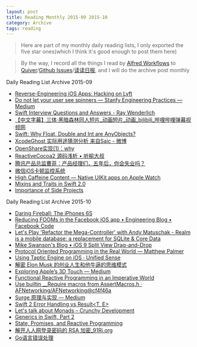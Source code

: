 ```yaml
---
layout: post
title: Reading Monthly 2015-09 2015-10
category: Archive
tags: reading
---
```


> Here are part of my monthly daily reading lists, I only exported the five star ones(which I think it's good enough to post them here)

> By the way, I record all the things I read by [Alfred Workflows](https://www.alfredapp.com/workflows/) to [Quiver](https://itunes.apple.com/app/quiver-programmers-notebook/id866773894?mt=12)/[Github Issues](https://github.com/RoCry/rocry.github.com/issues)/[读读日报](dudu.zhihu.com/circle/173514), and I will do the archive post monthly

Daily Reading List Archive 2015-09

* [Reverse-Engineering iOS Apps: Hacking on Lyft](https://realm.io/news/conrad-kramer-reverse-engineering-ios-apps-lyft/)
* [Do not let your user see spinners — Stanfy Engineering Practices — Medium](https://medium.com/stanfy-engineering-practices/do-not-let-your-user-see-spinners-35b824c3ce2f)
* [Swift Interview Questions and Answers - Ray Wenderlich](http://www.raywenderlich.com/110982/swift-interview-questions-answers)
* [【中文字幕】三体·黑暗森林同人短片_动画短片_动画_bilibili_哔哩哔哩弹幕视频网](http://www.bilibili.com/video/av2910036/)
* [Swift: Why Float, Double and Int are AnyObjects?](http://szulctomasz.com/swift-why-float-double-and-int-are-anyobjects/)
* [XcodeGhost 实际用途猜测分析 来自Saic - 微博](http://weibo.com/1446101324/CB8oljMTc?ref=home&rid=0_0_1_2669689935354501757&type=comment)
* [OpenShare实现(1)：why](http://www.gfzj.us/series/openshare/)
* [ReactiveCocoa2 源码浅析 • 听榆大叔](http://nathanli.cn/2015/08/27/reactivecocoa2-%E6%BA%90%E7%A0%81%E6%B5%85%E6%9E%90/)
* [腾讯产品总监曹菲：产品经理们，五年后，你会失业吗？](http://mp.weixin.qq.com/s?__biz=MzA3MDk4NzMzNg==&mid=212823684&idx=1&sn=b5b87f1499f8852acc15a1ce8d9549c8&scene=2&srcid=0918aSw4J0gkT7OyEtylD5YI&from=timeline&isappinstalled=0#rd)
* [微信iOS卡顿监控系统](http://mp.weixin.qq.com/s?__biz=MzAwNDY1ODY2OQ%3D%3D&idx=1&mid=207890859&scene=23&sn=e98dd604cdb854e7a5808d2072c29162&srcid=0921FzoCw9j1W7n4uFYKuarC#rd)
* [High Caffeine Content — Native UIKit apps on Apple Watch](http://blog.steventroughtonsmith.com/post/128957959685/native-uikit-apps-on-apple-watch)
* [Mixins and Traits in Swift 2.0](http://matthijshollemans.com/2015/07/22/mixins-and-traits-in-swift-2/)
* [Importance of Side Projects](http://rawsyntax.com/blog/importance-of-side-projects/)

Daily Reading List Archive 2015-10

* [Daring Fireball: The iPhones 6S](http://daringfireball.net/2015/09/the_iphones_6s)
* [Reducing FOOMs in the Facebook iOS app • Engineering Blog • Facebook Code](https://code.facebook.com/posts/1146930688654547/reducing-fooms-in-the-facebook-ios-app/)
* [Let's Play 'Refactor the Mega-Controller' with Andy Matuschak - Realm is a mobile database: a replacement for SQLite & Core Data](https://realm.io/news/andy-matuschak-refactor-mega-controller/)
* [Mike Swanson's Blog • iOS 9 Split View Drag-and-Drop](http://blog.mikeswanson.com/post/130420781424/split-view-drag-and-drop)
* [Protocol Oriented Programming in the Real World — Matthew Palmer](http://matthewpalmer.net/blog/2015/08/30/protocol-oriented-programming-in-the-real-world/)
* [Using Taptic Engine on iOS · Unified Sense](http://unifiedsense.com/development/using-taptic-engine-on-ios.html)
* [解密 Elon Musk 的创业人生和他牛逼的思维模式](http://zhuanlan.zhihu.com/bigertech/20256933)
* [Exploring Apple’s 3D Touch — Medium](https://medium.com/@rknla/exploring-apple-s-3d-touch-f5980ef45af5)
* [Functional Reactive Programming in an Imperative World](https://realm.io/news/nacho-soto-functional-reactive-programming/)
* [Use builtin __Require macros from AssertMacros.h · AFNetworking/AFNetworking@cf4f46a](https://github.com/AFNetworking/AFNetworking/commit/cf4f46a85675dd2e80f296fc51a855687ad83a11)
* [Surge 原理与实现 — Medium](https://medium.com/@Blankwonder/surge-%E5%8E%9F%E7%90%86%E4%B8%8E%E5%AE%9E%E7%8E%B0-8aa3304fb3bb#.cwfp3eyqu)
* [Swift 2 Error Handling vs Result<T, E>](https://speakerdeck.com/inamiy/swift-2-error-handling-vs-result-t-e)
* [Let's talk about Monads – Crunchy Development](http://alisoftware.github.io/swift/2015/10/17/lets-talk-about-monads/)
* [Generics in Swift, Part 2](http://austinzheng.com/2015/09/29/swift-generics-pt-2/)
* [State, Promises, and Reactive Programming](https://speakerdeck.com/inamiy/state-promises-and-reactive-programming)
* [解开人人网登录密码的 RSA 加密_91Ri.org](http://pocket.co/sogkjX)
* [Go语言错误处理](http://pocket.co/sogbbQ)

